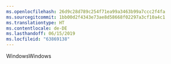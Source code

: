 ```yaml
---
ms.openlocfilehash: 26d9c28d789c254f71ea99a3463b99a7ccc2f4fa
ms.sourcegitcommit: 1bb00d2f4343e73ae8d58668f02297a3cf10a4c1
ms.translationtype: HT
ms.contentlocale: de-DE
ms.lasthandoff: 06/15/2019
ms.locfileid: "63869138"
---
```

<span data-ttu-id="52b5f-101">Windows</span><span class="sxs-lookup"><span data-stu-id="52b5f-101">Windows</span></span>